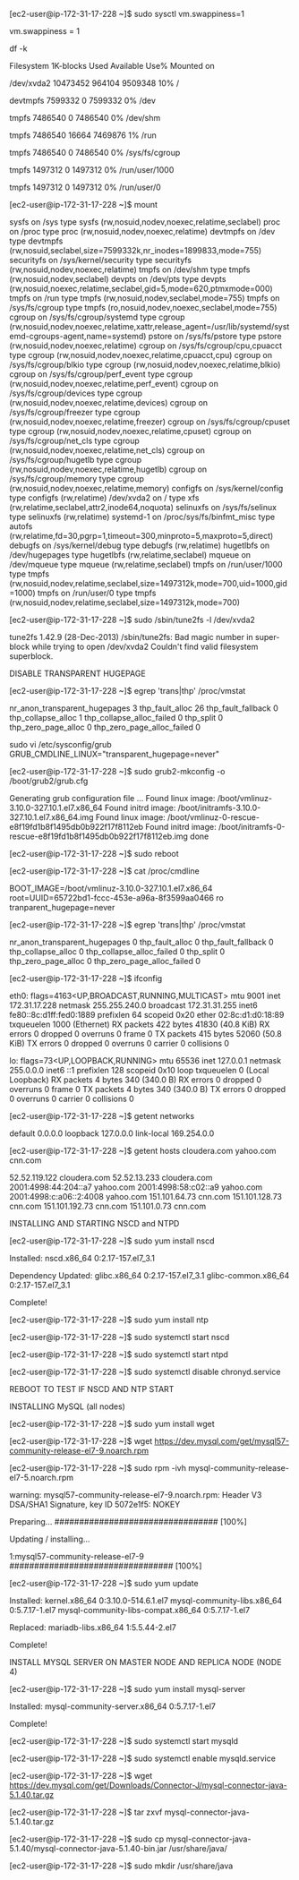 [ec2-user@ip-172-31-17-228 ~]$ sudo  sysctl vm.swappiness=1

vm.swappiness = 1

df -k

Filesystem     1K-blocks   Used Available Use% Mounted on

/dev/xvda2      10473452 964104   9509348  10% /

devtmpfs         7599332      0   7599332   0% /dev

tmpfs            7486540      0   7486540   0% /dev/shm

tmpfs            7486540  16664   7469876   1% /run

tmpfs            7486540      0   7486540   0% /sys/fs/cgroup

tmpfs            1497312      0   1497312   0% /run/user/1000

tmpfs            1497312      0   1497312   0% /run/user/0

[ec2-user@ip-172-31-17-228 ~]$ mount

sysfs on /sys type sysfs (rw,nosuid,nodev,noexec,relatime,seclabel)
proc on /proc type proc (rw,nosuid,nodev,noexec,relatime)
devtmpfs on /dev type devtmpfs (rw,nosuid,seclabel,size=7599332k,nr_inodes=1899833,mode=755)
securityfs on /sys/kernel/security type securityfs (rw,nosuid,nodev,noexec,relatime)
tmpfs on /dev/shm type tmpfs (rw,nosuid,nodev,seclabel)
devpts on /dev/pts type devpts (rw,nosuid,noexec,relatime,seclabel,gid=5,mode=620,ptmxmode=000)
tmpfs on /run type tmpfs (rw,nosuid,nodev,seclabel,mode=755)
tmpfs on /sys/fs/cgroup type tmpfs (ro,nosuid,nodev,noexec,seclabel,mode=755)
cgroup on /sys/fs/cgroup/systemd type cgroup (rw,nosuid,nodev,noexec,relatime,xattr,release_agent=/usr/lib/systemd/systemd-cgroups-agent,name=systemd)
pstore on /sys/fs/pstore type pstore (rw,nosuid,nodev,noexec,relatime)
cgroup on /sys/fs/cgroup/cpu,cpuacct type cgroup (rw,nosuid,nodev,noexec,relatime,cpuacct,cpu)
cgroup on /sys/fs/cgroup/blkio type cgroup (rw,nosuid,nodev,noexec,relatime,blkio)
cgroup on /sys/fs/cgroup/perf_event type cgroup (rw,nosuid,nodev,noexec,relatime,perf_event)
cgroup on /sys/fs/cgroup/devices type cgroup (rw,nosuid,nodev,noexec,relatime,devices)
cgroup on /sys/fs/cgroup/freezer type cgroup (rw,nosuid,nodev,noexec,relatime,freezer)
cgroup on /sys/fs/cgroup/cpuset type cgroup (rw,nosuid,nodev,noexec,relatime,cpuset)
cgroup on /sys/fs/cgroup/net_cls type cgroup (rw,nosuid,nodev,noexec,relatime,net_cls)
cgroup on /sys/fs/cgroup/hugetlb type cgroup (rw,nosuid,nodev,noexec,relatime,hugetlb)
cgroup on /sys/fs/cgroup/memory type cgroup (rw,nosuid,nodev,noexec,relatime,memory)
configfs on /sys/kernel/config type configfs (rw,relatime)
/dev/xvda2 on / type xfs (rw,relatime,seclabel,attr2,inode64,noquota)
selinuxfs on /sys/fs/selinux type selinuxfs (rw,relatime)
systemd-1 on /proc/sys/fs/binfmt_misc type autofs (rw,relatime,fd=30,pgrp=1,timeout=300,minproto=5,maxproto=5,direct)
debugfs on /sys/kernel/debug type debugfs (rw,relatime)
hugetlbfs on /dev/hugepages type hugetlbfs (rw,relatime,seclabel)
mqueue on /dev/mqueue type mqueue (rw,relatime,seclabel)
tmpfs on /run/user/1000 type tmpfs (rw,nosuid,nodev,relatime,seclabel,size=1497312k,mode=700,uid=1000,gid=1000)
tmpfs on /run/user/0 type tmpfs (rw,nosuid,nodev,relatime,seclabel,size=1497312k,mode=700)


[ec2-user@ip-172-31-17-228 ~]$ sudo /sbin/tune2fs -l /dev/xvda2

tune2fs 1.42.9 (28-Dec-2013)
/sbin/tune2fs: Bad magic number in super-block while trying to open /dev/xvda2
Couldn't find valid filesystem superblock.

DISABLE TRANSPARENT HUGEPAGE

[ec2-user@ip-172-31-17-228 ~]$ egrep 'trans|thp' /proc/vmstat

nr_anon_transparent_hugepages 3
thp_fault_alloc 26
thp_fault_fallback 0
thp_collapse_alloc 1
thp_collapse_alloc_failed 0
thp_split 0
thp_zero_page_alloc 0
thp_zero_page_alloc_failed 0

sudo vi /etc/sysconfig/grub
GRUB_CMDLINE_LINUX="transparent_hugepage=never"

[ec2-user@ip-172-31-17-228 ~]$ sudo grub2-mkconfig -o /boot/grub2/grub.cfg

Generating grub configuration file ...
Found linux image: /boot/vmlinuz-3.10.0-327.10.1.el7.x86_64
Found initrd image: /boot/initramfs-3.10.0-327.10.1.el7.x86_64.img
Found linux image: /boot/vmlinuz-0-rescue-e8f19fd1b8f1495db0b922f17f8112eb
Found initrd image: /boot/initramfs-0-rescue-e8f19fd1b8f1495db0b922f17f8112eb.img
done

[ec2-user@ip-172-31-17-228 ~]$ sudo reboot


[ec2-user@ip-172-31-17-228 ~]$ cat /proc/cmdline

BOOT_IMAGE=/boot/vmlinuz-3.10.0-327.10.1.el7.x86_64 root=UUID=65722bd1-fccc-453e-a96a-8f3599aa0466 ro tranparent_hugepage=never

[ec2-user@ip-172-31-17-228 ~]$ egrep 'trans|thp' /proc/vmstat

nr_anon_transparent_hugepages 0
thp_fault_alloc 0
thp_fault_fallback 0
thp_collapse_alloc 0
thp_collapse_alloc_failed 0
thp_split 0
thp_zero_page_alloc 0
thp_zero_page_alloc_failed 0

[ec2-user@ip-172-31-17-228 ~]$ ifconfig

eth0: flags=4163<UP,BROADCAST,RUNNING,MULTICAST>  mtu 9001
        inet 172.31.17.228  netmask 255.255.240.0  broadcast 172.31.31.255
        inet6 fe80::8c:d1ff:fed0:1889  prefixlen 64  scopeid 0x20<link>
        ether 02:8c:d1:d0:18:89  txqueuelen 1000  (Ethernet)
        RX packets 422  bytes 41830 (40.8 KiB)
        RX errors 0  dropped 0  overruns 0  frame 0
        TX packets 415  bytes 52060 (50.8 KiB)
        TX errors 0  dropped 0 overruns 0  carrier 0  collisions 0

lo: flags=73<UP,LOOPBACK,RUNNING>  mtu 65536
        inet 127.0.0.1  netmask 255.0.0.0
        inet6 ::1  prefixlen 128  scopeid 0x10<host>
        loop  txqueuelen 0  (Local Loopback)
        RX packets 4  bytes 340 (340.0 B)
        RX errors 0  dropped 0  overruns 0  frame 0
        TX packets 4  bytes 340 (340.0 B)
        TX errors 0  dropped 0 overruns 0  carrier 0  collisions 0
       
[ec2-user@ip-172-31-17-228 ~]$ getent networks

default               0.0.0.0
loopback              127.0.0.0
link-local            169.254.0.0

[ec2-user@ip-172-31-17-228 ~]$ getent hosts cloudera.com yahoo.com cnn.com

52.52.119.122   cloudera.com
52.52.13.233    cloudera.com
2001:4998:44:204::a7 yahoo.com
2001:4998:58:c02::a9 yahoo.com
2001:4998:c:a06::2:4008 yahoo.com
151.101.64.73   cnn.com
151.101.128.73  cnn.com
151.101.192.73  cnn.com
151.101.0.73    cnn.com

INSTALLING AND STARTING NSCD and NTPD

[ec2-user@ip-172-31-17-228 ~]$ sudo yum install nscd

Installed:
  nscd.x86_64 0:2.17-157.el7_3.1

Dependency Updated:
  glibc.x86_64 0:2.17-157.el7_3.1     glibc-common.x86_64 0:2.17-157.el7_3.1

Complete!

[ec2-user@ip-172-31-17-228 ~]$ sudo yum install ntp

[ec2-user@ip-172-31-17-228 ~]$ sudo systemctl start nscd

[ec2-user@ip-172-31-17-228 ~]$ sudo systemctl start ntpd

[ec2-user@ip-172-31-17-228 ~]$ sudo systemctl disable chronyd.service

REBOOT TO TEST IF NSCD AND NTP START

INSTALLING MySQL (all nodes)

[ec2-user@ip-172-31-17-228 ~]$ sudo yum install wget

[ec2-user@ip-172-31-17-228 ~]$ wget https://dev.mysql.com/get/mysql57-community-release-el7-9.noarch.rpm

[ec2-user@ip-172-31-17-228 ~]$ sudo rpm -ivh mysql-community-release-el7-5.noarch.rpm

warning: mysql57-community-release-el7-9.noarch.rpm: Header V3 DSA/SHA1 Signature, key ID 5072e1f5: NOKEY

Preparing...                          ################################# [100%]

Updating / installing...

1:mysql57-community-release-el7-9  ################################# [100%]

[ec2-user@ip-172-31-17-228 ~]$ sudo yum update

Installed:
  kernel.x86_64 0:3.10.0-514.6.1.el7
  mysql-community-libs.x86_64 0:5.7.17-1.el7
  mysql-community-libs-compat.x86_64 0:5.7.17-1.el7
        
Replaced:
  mariadb-libs.x86_64 1:5.5.44-2.el7

Complete!

INSTALL MYSQL SERVER ON MASTER NODE AND REPLICA NODE (NODE 4)

[ec2-user@ip-172-31-17-228 ~]$ sudo yum install mysql-server

Installed:
  mysql-community-server.x86_64 0:5.7.17-1.el7

Complete!

[ec2-user@ip-172-31-17-228 ~]$ sudo systemctl start mysqld

[ec2-user@ip-172-31-17-228 ~]$ sudo systemctl enable mysqld.service

[ec2-user@ip-172-31-17-228 ~]$ wget https://dev.mysql.com/get/Downloads/Connector-J/mysql-connector-java-5.1.40.tar.gz

[ec2-user@ip-172-31-17-228 ~]$ tar zxvf mysql-connector-java-5.1.40.tar.gz

[ec2-user@ip-172-31-17-228 ~]$ sudo cp  mysql-connector-java-5.1.40/mysql-connector-java-5.1.40-bin.jar /usr/share/java/

[ec2-user@ip-172-31-17-228 ~]$ sudo mkdir /usr/share/java








